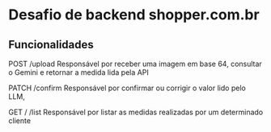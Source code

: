 # Desafio de backend shopper.com.br

## Funcionalidades

POST /upload
Responsável por receber uma imagem em base 64, consultar o Gemini e retornar a
medida lida pela API

PATCH /confirm
Responsável por confirmar ou corrigir o valor lido pelo LLM,

GET /<customer code> /list
Responsável por listar as medidas realizadas por um determinado cliente
